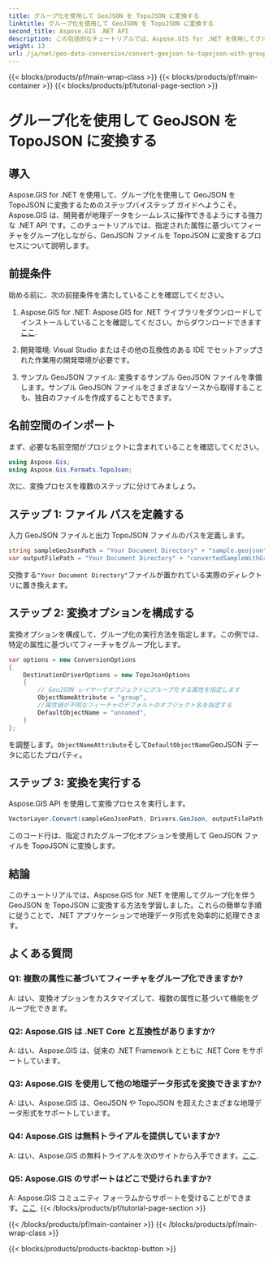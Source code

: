 ```yaml
---
title: グループ化を使用して GeoJSON を TopoJSON に変換する
linktitle: グループ化を使用して GeoJSON を TopoJSON に変換する
second_title: Aspose.GIS .NET API
description: この包括的なチュートリアルでは、Aspose.GIS for .NET を使用してグループ化を伴う GeoJSON を TopoJSON に変換する方法を学びます。
weight: 13
url: /ja/net/geo-data-conversion/convert-geojson-to-topojson-with-grouping/
---
```


{{< blocks/products/pf/main-wrap-class >}}
{{< blocks/products/pf/main-container >}}
{{< blocks/products/pf/tutorial-page-section >}}

# グループ化を使用して GeoJSON を TopoJSON に変換する

## 導入

Aspose.GIS for .NET を使用して、グループ化を使用して GeoJSON を TopoJSON に変換するためのステップバイステップ ガイドへようこそ。 Aspose.GIS は、開発者が地理データをシームレスに操作できるようにする強力な .NET API です。このチュートリアルでは、指定された属性に基づいてフィーチャをグループ化しながら、GeoJSON ファイルを TopoJSON に変換するプロセスについて説明します。

## 前提条件

始める前に、次の前提条件を満たしていることを確認してください。

1.  Aspose.GIS for .NET: Aspose.GIS for .NET ライブラリをダウンロードしてインストールしていることを確認してください。からダウンロードできます[ここ](https://releases.aspose.com/gis/net/).

2. 開発環境: Visual Studio またはその他の互換性のある IDE でセットアップされた作業用の開発環境が必要です。

3. サンプル GeoJSON ファイル: 変換するサンプル GeoJSON ファイルを準備します。サンプル GeoJSON ファイルをさまざまなソースから取得することも、独自のファイルを作成することもできます。

## 名前空間のインポート

まず、必要な名前空間がプロジェクトに含まれていることを確認してください。

```csharp
using Aspose.Gis;
using Aspose.Gis.Formats.TopoJson;
```


次に、変換プロセスを複数のステップに分けてみましょう。

## ステップ 1: ファイル パスを定義する

入力 GeoJSON ファイルと出力 TopoJSON ファイルのパスを定義します。

```csharp
string sampleGeoJsonPath = "Your Document Directory" + "sample.geojson";
var outputFilePath = "Your Document Directory" + "convertedSampleWithGrouping_out.topojson";
```

交換する`"Your Document Directory"`ファイルが置かれている実際のディレクトリに置き換えます。

## ステップ 2: 変換オプションを構成する

変換オプションを構成して、グループ化の実行方法を指定します。この例では、特定の属性に基づいてフィーチャをグループ化します。

```csharp
var options = new ConversionOptions
{
    DestinationDriverOptions = new TopoJsonOptions
    {
        // GeoJSON レイヤーでオブジェクトにグループ化する属性を指定します
        ObjectNameAttribute = "group",
        //属性値が不明なフィーチャのデフォルトのオブジェクト名を指定する
        DefaultObjectName = "unnamed",
    }
};
```

を調整します。`ObjectNameAttribute`そして`DefaultObjectName`GeoJSON データに応じたプロパティ。

## ステップ 3: 変換を実行する

Aspose.GIS API を使用して変換プロセスを実行します。

```csharp
VectorLayer.Convert(sampleGeoJsonPath, Drivers.GeoJson, outputFilePath, Drivers.TopoJson, options);
```

このコード行は、指定されたグループ化オプションを使用して GeoJSON ファイルを TopoJSON に変換します。

## 結論

このチュートリアルでは、Aspose.GIS for .NET を使用してグループ化を伴う GeoJSON を TopoJSON に変換する方法を学習しました。これらの簡単な手順に従うことで、.NET アプリケーションで地理データ形式を効率的に処理できます。

## よくある質問

### Q1: 複数の属性に基づいてフィーチャをグループ化できますか?
A: はい、変換オプションをカスタマイズして、複数の属性に基づいて機能をグループ化できます。

### Q2: Aspose.GIS は .NET Core と互換性がありますか?
A: はい、Aspose.GIS は、従来の .NET Framework とともに .NET Core をサポートしています。

### Q3: Aspose.GIS を使用して他の地理データ形式を変換できますか?
A: はい、Aspose.GIS は、GeoJSON や TopoJSON を超えたさまざまな地理データ形式をサポートしています。

### Q4: Aspose.GIS は無料トライアルを提供していますか?
 A: はい、Aspose.GIS の無料トライアルを次のサイトから入手できます。[ここ](https://releases.aspose.com/).

### Q5: Aspose.GIS のサポートはどこで受けられますか?
 A: Aspose.GIS コミュニティ フォーラムからサポートを受けることができます。[ここ](https://forum.aspose.com/c/gis/33).
{{< /blocks/products/pf/tutorial-page-section >}}

{{< /blocks/products/pf/main-container >}}
{{< /blocks/products/pf/main-wrap-class >}}

{{< blocks/products/products-backtop-button >}}
